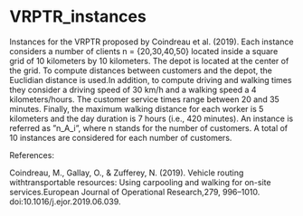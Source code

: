 # VRPTR_instances

Instances for the VRPTR proposed by Coindreau  et  al.  (2019). Each instance considers a number of clients n = {20,30,40,50} located inside a square grid of 10 kilometers by 10 kilometers.  The depot is located at the center of the grid.  To compute distances between customers and the depot, the Euclidian distance is used.In addition, to compute driving and walking times they consider a driving speed of 30 km/h  and a walking speed a 4 kilometers/hours.  The customer service  times  range  between  20  and  35  minutes.   Finally,  the  maximum walking  distance  for  each  worker  is  5  kilometers  and  the  day  duration  is 7  hours  (i.e.,  420  minutes).   An  instance  is  referred  as  ”n_A_i”,  where  n stands for the number of customers.  A total of 10 instances are considered for each number of customers.

References:

Coindreau,  M.,  Gallay,  O.,  &  Zufferey,  N.  (2019).   Vehicle  routing  withtransportable resources: Using carpooling and walking for on-site services.European Journal of Operational Research,279, 996–1010. doi:10.1016/j.ejor.2019.06.039.
